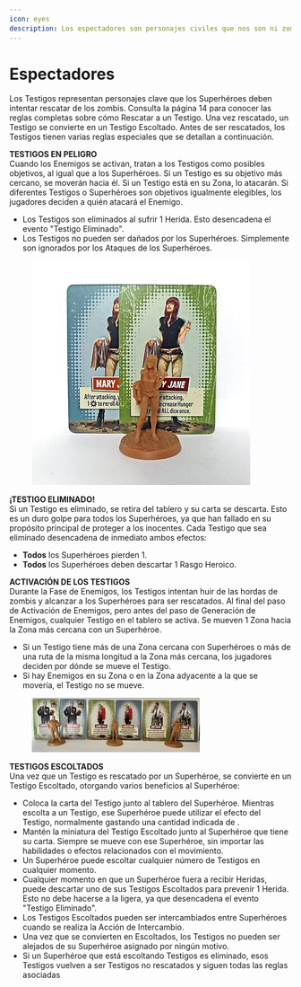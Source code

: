 ```yaml
---
icon: eyes
description: Los espectadores son personajes civiles que nos son ni zombies ni personas.
---
```


# Espectadores

Los Testigos representan personajes clave que los Superhéroes deben intentar rescatar de los zombis. Consulta la página 14 para conocer las reglas completas sobre cómo Rescatar a un Testigo. Una vez rescatado, un Testigo se convierte en un Testigo Escoltado. Antes de ser rescatados, los Testigos tienen varias reglas especiales que se detallan a continuación.

**TESTIGOS EN PELIGRO**\
Cuando los Enemigos se activan, tratan a los Testigos como posibles objetivos, al igual que a los Superhéroes. Si un Testigo es su objetivo más cercano, se moverán hacia él. Si un Testigo está en su Zona, lo atacarán. Si diferentes Testigos o Superhéroes son objetivos igualmente elegibles, los jugadores deciden a quién atacará el Enemigo.

* Los Testigos son eliminados al sufrir 1 Herida. Esto desencadena el evento "Testigo Eliminado".
* Los Testigos no pueden ser dañados por los Superhéroes. Simplemente son ignorados por los Ataques de los Superhéroes.

<figure><img src="../.gitbook/assets/espectadoreszombie1.jpg" alt=""><figcaption></figcaption></figure>

**¡TESTIGO ELIMINADO!**\
Si un Testigo es eliminado, se retira del tablero y su carta se descarta. Esto es un duro golpe para todos los Superhéroes, ya que han fallado en su propósito principal de proteger a los inocentes. Cada Testigo que sea eliminado desencadena de inmediato ambos efectos:

* **Todos** los Superhéroes pierden 1.
* **Todos** los Superhéroes deben descartar 1 Rasgo Heroico.

**ACTIVACIÓN DE LOS TESTIGOS**\
Durante la Fase de Enemigos, los Testigos intentan huir de las hordas de zombis y alcanzar a los Superhéroes para ser rescatados. Al final del paso de Activación de Enemigos, pero antes del paso de Generación de Enemigos, cualquier Testigo en el tablero se activa. Se mueven 1 Zona hacia la Zona más cercana con un Superhéroe.

* Si un Testigo tiene más de una Zona cercana con Superhéroes o más de una ruta de la misma longitud a la Zona más cercana, los jugadores deciden por dónde se mueve el Testigo.
* Si hay Enemigos en su Zona o en la Zona adyacente a la que se movería, el Testigo no se mueve.

<figure><img src="../.gitbook/assets/image (9).png" alt="" width="300"><figcaption></figcaption></figure>

**TESTIGOS ESCOLTADOS**\
Una vez que un Testigo es rescatado por un Superhéroe, se convierte en un Testigo Escoltado, otorgando varios beneficios al Superhéroe:

* Coloca la carta del Testigo junto al tablero del Superhéroe. Mientras escolta a un Testigo, ese Superhéroe puede utilizar el efecto del Testigo, normalmente gastando una cantidad indicada de .
* Mantén la miniatura del Testigo Escoltado junto al Superhéroe que tiene su carta. Siempre se mueve con ese Superhéroe, sin importar las habilidades o efectos relacionados con el movimiento.
* Un Superhéroe puede escoltar cualquier número de Testigos en cualquier momento.
* Cualquier momento en que un Superhéroe fuera a recibir Heridas, puede descartar uno de sus Testigos Escoltados para prevenir 1 Herida. Esto no debe hacerse a la ligera, ya que desencadena el evento "Testigo Eliminado".
* Los Testigos Escoltados pueden ser intercambiados entre Superhéroes cuando se realiza la Acción de Intercambio.
* Una vez que se convierten en Escoltados, los Testigos no pueden ser alejados de su Superhéroe asignado por ningún motivo.
* Si un Superhéroe que está escoltando Testigos es eliminado, esos Testigos vuelven a ser Testigos no rescatados y siguen todas las reglas asociadas
